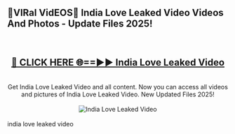 <h2>🔴VIRal VidEOS🔴 India Love Leaked Video Videos And Photos - Update Files 2025!</h2>
<br>
<div align="center">
<h2><a href="https://virallinks.top/odZfE0" rel="nofollow">🔴 CLICK HERE 🌐==►► India Love Leaked Video</a></h2>
<br>
Get India Love Leaked Video and all content. Now you can access all videos and pictures of India Love Leaked Video. New Updated Files 2025!
<br>
<br>
<a href="https://virallinks.top/odZfE0" rel="nofollow" data-target="animated-image.originalLink"><img src="https://i.imgur.com/dJHk4Zq.gif)" alt="India Love Leaked Video" style="max-width: 100%; display: inline-block;" data-target="animated-image.originalImage"></a>
</div>
<br>
india love leaked video